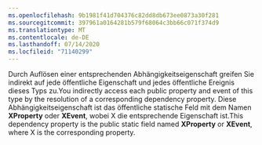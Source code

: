 ```yaml
---
ms.openlocfilehash: 9b1981f41d704376c82dd8db673ee0873a30f281
ms.sourcegitcommit: 397961a0164281b579f68064c3bb66c071f374d9
ms.translationtype: MT
ms.contentlocale: de-DE
ms.lasthandoff: 07/14/2020
ms.locfileid: "71140299"
---
```

<span data-ttu-id="de79c-101">Durch Auflösen einer entsprechenden Abhängigkeitseigenschaft greifen Sie indirekt auf jede öffentliche Eigenschaft und jedes öffentliche Ereignis dieses Typs zu.</span><span class="sxs-lookup"><span data-stu-id="de79c-101">You indirectly access each public property and event of this type by the resolution of a corresponding dependency property.</span></span> <span data-ttu-id="de79c-102">Diese Abhängigkeitseigenschaft ist das öffentliche statische Feld mit dem Namen **XProperty** oder **XEvent**, wobei X die entsprechende Eigenschaft ist.</span><span class="sxs-lookup"><span data-stu-id="de79c-102">This dependency property is the public static field named **XProperty** or **XEvent**, where X is the corresponding property.</span></span>